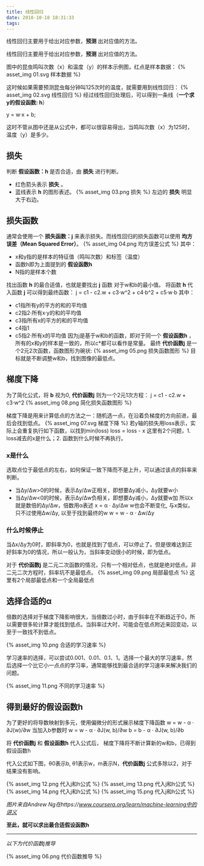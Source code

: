 ```yaml
---
title: 线性回归
date: 2018-10-18 18:31:33
tags:
---
```


线性回归主要用于给出对应参数，__预测__ 出对应值的方法。
<!-- more --> 

线性回归主要用于给出对应参数，__预测__ 出对应值的方法。 

图中的昆虫鸣叫次数（x）和温度（y）的样本示例图，红点是样本数据：
{% asset_img 01.svg 样本数据 %}

这时候如果需要预测昆虫每分钟叫125次时的温度，就需要用到线性回归：
{% asset_img 02.svg 线性回归 %}
经过线性回归处理后，可以得到一条线（__一个求y的假设函数: h__）

y = w·x + b;

这时不管从图中还是从公式中，都可以很容易得出，当鸣叫次数（x）为125时，温度（y）是多少。

## 损失

判断 __假设函数：h__ 是否合适，由 __损失__ 进行判断。

* 红色箭头表示 __损失__ 。
* 蓝线表示 __h__ 的图形表述。
{% asset_img 03.png 损失 %}
左边的 __损失__ 明显大于右边。

## 损失函数

通常会使用一个 __损失函数：j__ 来表示损失。而线性回归的损失函数可以使用 __均方误差（Mean Squared Error）__。
{% asset_img 04.png 均方误差公式 %}
其中：
* x和y指的是样本的特征值（鸣叫次数）和标签（温度）
* 函数h即为上面提到的 __假设函数h__
* N指的是样本个数

找出函数 __h__ 的最合适值，也就是要找出 __j__ 函数 对于w和b的最小值。
将函数 __h__ 代入函数 __j__ 可以得到最终函数：
j = c1 - c2.w + c3·w^2 + c4·b^2 + c5·w·b
其中：
* c1指所有y的平方的和的平均值
* c2指2·所有x·y的和的平均值
* c3指所有x的平方的和的平均值
* c4指1
* c5指2·所有x的平均值
因为j是基于w和b的函数，即对于同一个 __假设函数h__ ，所有的x和y的样本是一致的，所以c*都可以看作是常量。
最终 __代价函数j__ 是一个2元2次函数，函数图形为碗状:
{% asset_img 05.png 损失函数图形 %}
目标就是不断调整w和b，找到图像的最低点。

## 梯度下降

为了简化公式，将 __b__ 视为0, __代价函数j__ 则为一个2元1次方程：
j = c1 - c2.w + c3·w^2
{% asset_img 08.png 简化损失函数图形 %}

梯度下降是用来计算低点的方法之一：随机选一点，在沿着负梯度的方向前进，最后会找到低点。
{% asset_img 07.svg 梯度下降 %}
若y轴的损失用loss表示，实际上会重复执行如下函数，以找到min(loss)
loss = loss - x
这里有2个问题，1. loss减去的x是什么；2. 函数到什么时候不再执行。

### x是什么
选取点位于最低点的左右，如何保证一致下降而不是上升，可以通过该点的斜率来判断。
* 当Δy/Δw>0的时候，表示Δy/Δw正相关，即想要Δy减小，Δy就要w小
* 当Δy/Δw<0的时候，表示Δy/Δw负相关，即想要Δy减小，Δy就要w加
所以x就是数倍的Δy/Δw，倍数用α表述
x = α · Δy/Δw
w也会不断变化, 与x类似，只不过使用Δw/Δy, 以至于找到最终的w
w = w - α · Δw/Δy

### 什么时候停止
当Δx/Δy为0时，即斜率为0，也就是找到了低点，可以停止了。但是很难达到正好斜率为0的情况，所以一般认为，当斜率变动很小的时候，即为低点。

对于 __代价函数j__ 是二元二次函数的情况，只有一个相对低点，也就是绝对低点。非二元二次方程时，斜率坑不是最低点。
{% asset_img 09.png 局部最低点 %}
这里有2个局部最低点和一个全局最低点

## 选择合适的α
倍数的选择对于梯度下降影响很大，当倍数过小时，由于斜率在不断趋近于0，所以需要很多轮计算才能找到低点。当斜率过大时，可能会在低点附近来回变动，以至于一致找不到低点。

{% asset_img 10.png 合适的学习速率 %}

学习速率的选择，可以尝试0.001、0.01、0.1、1。选择一个最大的学习速率，然后选择一个比它小一点点的学习率，通常能够找到最合适的学习速率来解决我们的问题。

{% asset_img 11.png 不同的学习速率 %}

## 得到最好的假设函数h

为了更好的将导数映射到多元，使用偏微分的形式展示梯度下降函数
w = w - α · ∂J(w)/∂w
当加入b参数时
w = w - α · ∂J(w, b)/∂w
b = b - α · ∂J(w, b)/∂b

将 __代价函数j__ 和 __假设函数h__ 代入公式后， 梯度下降将不断计算新的w和b，已得到假设函数h

代入公式如下图，θ0表示b, θ1表示w，m表示N，__代价函数j__ 公式多除以2，对于结果没有影响。

{% asset_img 12.png 代入j和h公式 %}
{% asset_img 13.png 代入j和h公式 %}
{% asset_img 14.png 代入j和h公式 %}
{% asset_img 15.png 代入j和h公式 %}

_图片来自Andrew Ng在https://www.coursera.org/learn/machine-learning中的讲义_

__至此，就可以求出最合适假设函数h__

---

_以下为代价函数j推导_


{% asset_img 06.png 代价函数推导 %}